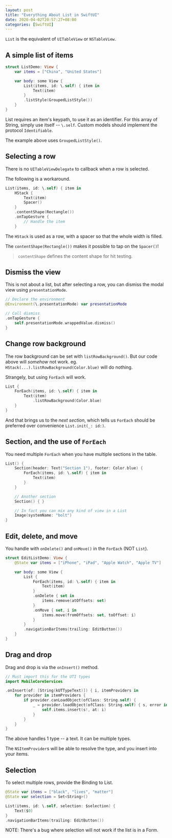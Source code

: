 ```yaml
---
layout: post
title: "Everything About List in SwiftUI"
date: 2020-04-02T20:57:27+08:00
categories: [SwiftUI]
---
```


`List` is the equivalent of `UITableView` or `NSTableView`.

## A simple list of items

```swift
struct ListDemo: View {
    var items = ["China", "United States"]

    var body: some View {
        List(items, id: \.self) { item in
            Text(item)
        }
        .listStyle(GroupedListStyle())
    }
}
```

List requires an item's keypath, to use it as an identifier. For this array of String, simply use itself -- `\.self`. Custom models should implement the protocol `Identifiable`.

The example above uses `GroupedListStyle()`.

## Selecting a row

There is no `UITableViewDelegate` to callback when a row is selected.

The following is a workaround.

```swift
List(items, id: \.self) { item in
    HStack {
        Text(item)
        Spacer()
    }
    .contentShape(Rectangle())
    .onTapGesture {
        // Handle the item
    }
```

The `HStack` is used as a row, with a spacer so that the whole width is filled.

The `contentShape(Rectangle())` makes it possible to tap on the `Spacer()`!

> `contentShape` defines the content shape for hit testing.

## Dismiss the view

This is not about a list, but after selecting a row, you can dismiss the modal view using `presentationMode`.

```swift
// Declare the environment
@Environment(\.presentationMode) var presentationMode

// Call dismiss
.onTapGesture {
    self.presentationMode.wrappedValue.dismiss()
}
```

## Change row background

The row background can be set with `listRowBackground()`. But our code above will _somehow_ not work. eg. `HStack(...).listRowBackground(Color.blue)` will do nothing.

Strangely, but using `ForEach` will work.

```swift
List {
    ForEach(items, id: \.self) { item in
        Text(item)
            .listRowBackground(Color.blue)
    }
}
```

And that brings us to the _next section_, which tells us `ForEach` should be preferred over convenience `List.init(_: id:)`.

## Section, and the use of `ForEach`

You need multiple `ForEach` when you have multiple sections in the table.

```swift
List() {
    Section(header: Text("Section 1"), footer: Color.blue) {
        ForEach(items, id: \.self) { item in
            Text(item)
        }
    }

    // Another section
    Section() { }

    // In fact you can mix any kind of view in a List
    Image(systemName: "bolt")
}
```

## Edit, delete, and move

You handle with `onDelete()` and `onMove()` in the `ForEach` (NOT `List`).

```swift
struct EditListDemo: View {
    @State var items = ["iPhone", "iPad", "Apple Watch", "Apple TV"]

    var body: some View {
        List {
            ForEach(items, id: \.self) { item in
                Text(item)
            }
            .onDelete { set in
                items.remove(atOffsets: set)
            }
            .onMove { set, i in
                items.move(fromOffsets: set, toOffset: i)
            }
        }
        .navigationBarItems(trailing: EditButton())
    }
}
```

## Drag and drop

Drag and drop is via the `onInsert()` method.

```swift
// Must import this for the UTI types
import MobileCoreServices

.onInsert(of: [String(kUTTypeText)]) { i, itemProviders in
    for provider in itemProviders {
        if provider.canLoadObject(ofClass: String.self) {
            _ = provider.loadObject(ofClass: String.self) { s, error in
                self.items.insert(s!, at: i)
            }
        }
    }
}
```

The above handles 1 type -- a text. It can be multiple types.

The `NSItemProvider`s will be able to resolve the type, and you insert into your items.

## Selection

To select multiple rows, provide the Binding to List.

```swift
@State var items = ["black", "lives", "matter"]
@State var selection = Set<String>()

List(items, id: \.self, selection: $selection) {
    Text($0)
}
.navigationBarItems(trailing: EditButton())
```

NOTE: There's a bug where selection will not work if the list is in a Form.
